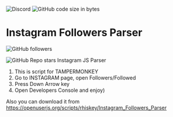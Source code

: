 ![Discord](https://img.shields.io/discord/224962875716796418) ![GitHub code size in bytes](https://img.shields.io/github/languages/code-size/rhiskey/Instagram-Followers-Parser)
# Instagram Followers Parser
![GitHub followers](https://img.shields.io/github/followers/rhiskey?label=Follow%20me&style=social)

![GitHub Repo stars](https://img.shields.io/github/stars/rhiskey/Instagram-Followers-Parser?style=social)
 Instagram JS Parser
1. This is script for TAMPERMONKEY
2. Go to INSTAGRAM page, open Followers/Followed
3. Press Down Arrow key
4. Open Developers Console and enjoy)

Also you can download it from https://openuserjs.org/scripts/rhiskey/Instagram_Followers_Parser
